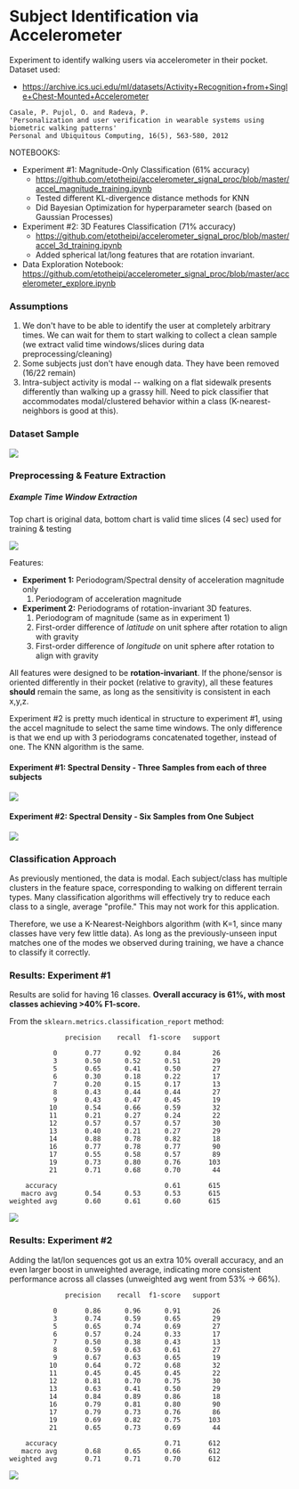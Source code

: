 # Subject Identification via Accelerometer
Experiment to identify walking users via accelerometer in their pocket.  Dataset used:

* https://archive.ics.uci.edu/ml/datasets/Activity+Recognition+from+Single+Chest-Mounted+Accelerometer

```
Casale, P. Pujol, O. and Radeva, P.
'Personalization and user verification in wearable systems using biometric walking patterns'
Personal and Ubiquitous Computing, 16(5), 563-580, 2012
```

NOTEBOOKS:
- Experiment #1: Magnitude-Only Classification (61% accuracy)
  - https://github.com/etotheipi/accelerometer_signal_proc/blob/master/accel_magnitude_training.ipynb
  - Tested different KL-divergence distance methods for KNN
  - Did Bayesian Optimization for hyperparameter search (based on Gaussian Processes)
- Experiment #2: 3D Features Classification (71% accuracy)
  - https://github.com/etotheipi/accelerometer_signal_proc/blob/master/accel_3d_training.ipynb
  - Added spherical lat/long features that are rotation invariant. 
- Data Exploration Notebook: https://github.com/etotheipi/accelerometer_signal_proc/blob/master/accelerometer_explore.ipynb


### Assumptions
1. We don't have to be able to identify the user at completely arbitrary times.  We can wait for them to start walking to collect a clean sample (we extract valid time windows/slices during data preprocessing/cleaning)
2. Some subjects just don't have enough data.  They have been removed (16/22 remain)
3. Intra-subject activity is modal -- walking on a flat sidewalk presents differently than walking up a grassy hill.  Need to pick classifier that accommodates modal/clustered behavior within a class (K-nearest-neighbors is good at this).


### Dataset Sample

![](images/sample_accel_magnitude_6subj.png)

### Preprocessing & Feature Extraction

##### Example Time Window Extraction
Top chart is original data, bottom chart is valid time slices (4 sec) used for training & testing

![](images/example_valid_windows_subj_11.png)

Features:
* **Experiment 1:** Periodogram/Spectral density of acceleration magnitude only
  1. Periodogram of acceleration magnitude
* **Experiment 2:** Periodograms of rotation-invariant 3D features.  
  1. Periodogram of magnitude (same as in experiment 1)
  2. First-order difference of _latitude_ on unit sphere after rotation to align with gravity
  3. First-order difference of _longitude_ on unit sphere after rotation to align with gravity
  
All features were designed to be **rotation-invariant**.  If the phone/sensor is oriented differently in their pocket (relative to gravity), all these features **should** remain the same, as long as the sensitivity is consistent in each x,y,z.

Experiment #2 is pretty much identical in structure to experiment #1, using the accel magnitude to select the same time windows.  The only difference is that we end up with 3 periodograms concatenated together, instead of one.  The KNN algorithm is the same.

#### Experiment #1: Spectral Density - Three Samples from each of three subjects
![](images/sample_spectral_density.png)

#### Experiment #2: Spectral Density - Six Samples from One Subject
![](images/sample_spectral_density_3d.png)

### Classification Approach
As previously mentioned, the data is modal.  Each subject/class has multiple clusters in the feature space, corresponding to walking on different terrain types.  Many classification algorithms will effectively try to reduce each class to a single, average "profile."  This may not work for this application.  

Therefore, we use a K-Nearest-Neighbors algorithm (with K=1, since many classes have very few little data).  As long as the previously-unseen input matches one of the modes we observed during training, we have a chance to classify it correctly.

### Results:  Experiment #1
Results are solid for having 16 classes.  **Overall accuracy is 61%, with most classes achieving >40% F1-score.**

From the `sklearn.metrics.classification_report` method:
```
              precision    recall  f1-score   support

           0       0.77      0.92      0.84        26
           3       0.50      0.52      0.51        29
           5       0.65      0.41      0.50        27
           6       0.30      0.18      0.22        17
           7       0.20      0.15      0.17        13
           8       0.43      0.44      0.44        27
           9       0.43      0.47      0.45        19
          10       0.54      0.66      0.59        32
          11       0.21      0.27      0.24        22
          12       0.57      0.57      0.57        30
          13       0.40      0.21      0.27        29
          14       0.88      0.78      0.82        18
          16       0.77      0.78      0.77        90
          17       0.55      0.58      0.57        89
          19       0.73      0.80      0.76       103
          21       0.71      0.68      0.70        44

    accuracy                           0.61       615
   macro avg       0.54      0.53      0.53       615
weighted avg       0.60      0.61      0.60       615
```

![](images/confusion_matrix.png)

### Results:  Experiment #2

Adding the lat/lon sequences got us an extra 10% overall accuracy, and an even larger boost in unweighted average, indicating more consistent performance across all classes (unweighted avg went from 53% -> 66%).
```
              precision    recall  f1-score   support

           0       0.86      0.96      0.91        26
           3       0.74      0.59      0.65        29
           5       0.65      0.74      0.69        27
           6       0.57      0.24      0.33        17
           7       0.50      0.38      0.43        13
           8       0.59      0.63      0.61        27
           9       0.67      0.63      0.65        19
          10       0.64      0.72      0.68        32
          11       0.45      0.45      0.45        22
          12       0.81      0.70      0.75        30
          13       0.63      0.41      0.50        29
          14       0.84      0.89      0.86        18
          16       0.79      0.81      0.80        90
          17       0.79      0.73      0.76        86
          19       0.69      0.82      0.75       103
          21       0.65      0.73      0.69        44

    accuracy                           0.71       612
   macro avg       0.68      0.65      0.66       612
weighted avg       0.71      0.71      0.70       612
```

![](images/confusion_matrix_3d.png)
